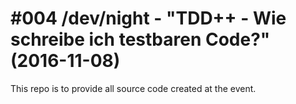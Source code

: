 # #004 /dev/night - "TDD++ - Wie schreibe ich testbaren Code?"  (2016-11-08)

This repo is to provide all source code created at the event.
